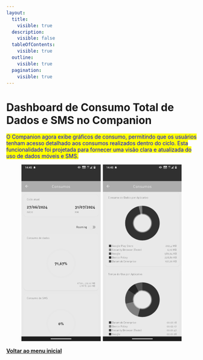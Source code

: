 ```yaml
---
layout:
  title:
    visible: true
  description:
    visible: false
  tableOfContents:
    visible: true
  outline:
    visible: true
  pagination:
    visible: true
---
```


# Dashboard de Consumo Total de Dados e SMS no Companion

<mark style="color:blue;">O Companion agora exibe gráficos de consumo, permitindo que os usuários tenham acesso detalhado aos consumos realizados dentro do ciclo. Esta funcionalidade foi projetada para fornecer uma visão clara e atualizada do uso de dados móveis e SMS.</mark>

<figure><img src="../../.gitbook/assets/image (232).png" alt=""><figcaption></figcaption></figure>

[**Voltar ao menu inicial**](./)
